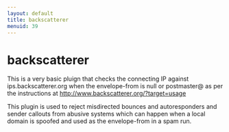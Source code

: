 ```yaml
---
layout: default
title: backscatterer
menuid: 39
---
```

backscatterer
=============

This is a very basic pluign that checks the connecting IP against
ips.backscatterer.org when the envelope-from is null or postmaster@
as per the instructions at http://www.backscatterer.org/?target=usage

This plugin is used to reject misdirected bounces and autoresponders
and sender callouts from abusive systems which can happen when a 
local domain is spoofed and used as the envelope-from in a spam run.

